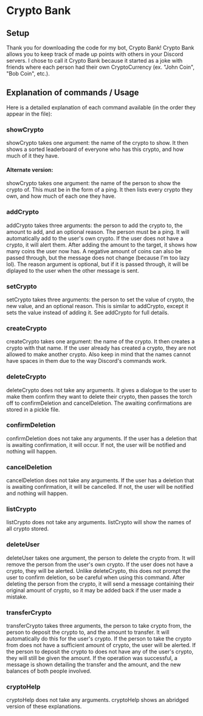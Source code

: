 # Crypto Bank
## Setup
Thank you for downloading the code for my bot, Crypto Bank! Crypto Bank allows you to keep track of made up points with others in your Discord servers. I chose to call it Crypto Bank because it started as a joke with friends where each person had their own CryptoCurrency (ex. "John Coin", "Bob Coin", etc.).

## Explanation of commands / Usage
Here is a detailed explanation of each command available (in the order they appear in the file):

### showCrypto
showCrypto takes one argument: the name of the crypto to show. It then shows a sorted leaderboard of everyone who has this crypto, and how much of it they have.

#### Alternate version:
showCrypto takes one argument: the name of the person to show the crypto of. This must be in the form of a ping. It then lists every crypto they own, and how much of each one they have.

### addCrypto
addCrypto takes three arguments: the person to add the crypto to, the amount to add, and an optional reason. The person must be a ping. It will automatically add to the user's own crypto. If the user does not have a crypto, it will alert them. After adding the amount to the target, it shows how many coins the user now has. A negative amount of coins can also be passed through, but the message does not change (because I'm too lazy lol). The reason argument is optional, but if it is passed through, it will be diplayed to the user when the other message is sent.

### setCrypto
setCrypto takes three arguments: the person to set the value of crypto, the new value, and an optional reason. This is similar to addCrypto, except it sets the value instead of adding it. See addCrypto for full details.

### createCrypto
createCrypto takes one argument: the name of the crypto. It then creates a crypto with that name. If the user already has created a crypto, they are not allowed to make another crypto. Also keep in mind that the names cannot have spaces in them due to the way Discord's commands work.

### deleteCrypto
deleteCrypto does not take any arguments. It gives a dialogue to the user to make them confirm they want to delete their crypto, then passes the torch off to confirmDeletion and cancelDeletion. The awaiting confirmations are stored in a pickle file.

### confirmDeletion
confirmDeletion does not take any arguments. If the user has a deletion that is awaiting confirmation, it will occur. If not, the user will be notified and nothing will happen.

### cancelDeletion
cancelDeletion does not take any arguments. If the user has a deletion that is awaiting confirmation, it will be cancelled. If not, the user will be notified and nothing will happen.

### listCrypto
listCrypto does not take any arguments. listCrypto will show the names of all crypto stored.

### deleteUser
deleteUser takes one argument, the person to delete the crypto from. It will remove the person from the user's own crypto. If the user does not have a crypto, they will be alerted. Unlike deleteCrypto, this does not prompt the user to confirm deletion, so be careful when using this command. After deleting the person from the crypto, it will send a message containing their original amount of crypto, so it may be added back if the user made a mistake.

### transferCrypto
transferCrypto takes three arguments, the person to take crypto from, the person to deposit the crypto to, and the amount to transfer. It will automatically do this for the user's crypto. If the person to take the crypto from does not have a sufficient amount of crypto, the user will be alerted. If the person to deposit the crypto to does not have any of the user's crypto, they will still be given the amount. If the operation was successful, a message is shown detailing the transfer and the amount, and the new balances of both people involved.

### cryptoHelp
cryptoHelp does not take any arguments. cryptoHelp shows an abridged version of these explanations.